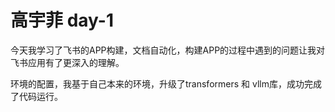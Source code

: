 # 高宇菲 day-1
今天我学习了飞书的APP构建，文档自动化，构建APP的过程中遇到的问题让我对飞书应用有了更深入的理解。

环境的配置，我基于自己本来的环境，升级了transformers 和 vllm库，成功完成了代码运行。